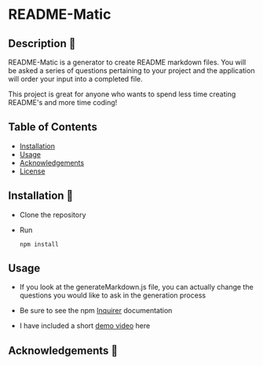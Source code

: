 # README-Matic

## Description 🌌

README-Matic is a generator to create README markdown files. You will be asked a series of questions pertaining to your project and the application will order your input into a completed file.

This project is great for anyone who wants to spend less time creating README's and more time coding!

## Table of Contents

- [Installation](#installation)
- [Usage](#usage)
- [Acknowledgements](#Acknowledgements)
- [License](#license)

## Installation 🚀

- Clone the repository
- Run

      npm install

## Usage

- If you look at the generateMarkdown.js file, you can actually change the questions you would like to ask in the generation process

- Be sure to see the npm [Inquirer](https://www.npmjs.com/package/inquirer#documentation) documentation

- I have included a short [demo video](https://drive.google.com/file/d/17o9eB9XyhmWrMSuG9bjyDeaUJ7aGML7S/view) here

## Acknowledgements 🍻
